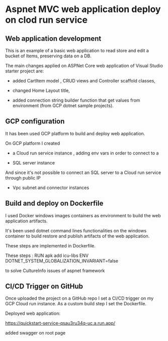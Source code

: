 # Aspnet MVC web application deploy on clod run service 



## Web application development 



This is an example of a basic web application to read store and edit a bucket of Items, preserving data on a DB.



The main changes applied on ASPNet Core web application of Visual Studio starter project are:

* added CartItem model , CRUD views and Controller scaffold classes,

* changed Home Layout title,

* added connection string builder function that get values from environment (from GCP dotnet sample projects).



## GCP configuration



It has been used GCP platform to build and deploy web application.



On GCP platform I created

* a Cloud run service instance , adding env vars in order to connect to a

* SQL server instance 

And since it's not possible to connect an SQL server to a Cloud run service through public IP 

* Vpc subnet and connector instances



## Build and deploy on Dockerfile



I used Docker windows images containers as environment to build the web application artifacts.



It's been used dotnet command lines functionalities on the windows container to build restore and publish artifacts of the web application.



These steps are implemented in Dockerfile.

These steps :
  RUN apk add icu-libs
  ENV DOTNET_SYSTEM_GLOBALIZATION_INVARIANT=false

to solve CultureInfo issues of aspnet framework 



## CI/CD Trigger on GitHub 



Once uploaded the project on a GitHub repo I set a CI/CD trigger on my GCP Cloud run instance.
As a custom build step I set the Dockerfile.




Deployed web application:

https://quickstart-service-qsau3ru34q-uc.a.run.app/

added swagger on root page
